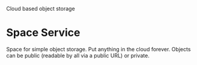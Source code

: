 Cloud based object storage

# Space Service

Space for simple object storage. Put anything in the cloud forever. Objects can be public (readable by all via a public URL) or private.
